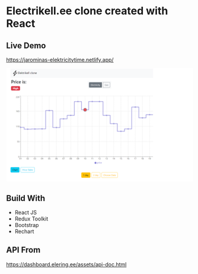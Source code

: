 # Electrikell.ee clone created with React

## Live Demo

https://jarominas-elektricitytime.netlify.app/

![electrikell clone](./src/githubimage.png)

## Build With

- React JS
- Redux Toolkit
- Bootstrap
- Rechart

## API From

https://dashboard.elering.ee/assets/api-doc.html
